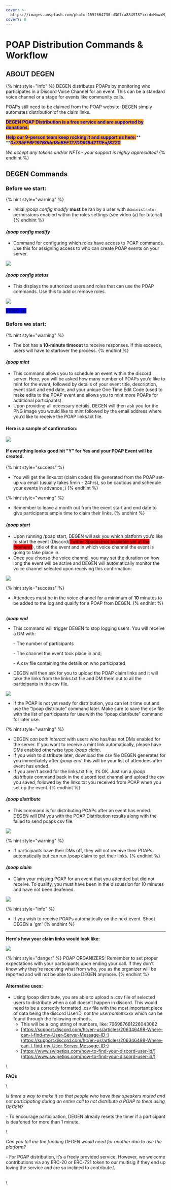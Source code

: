 ```yaml
---
cover: >-
  https://images.unsplash.com/photo-1552664730-d307ca884978?ixid=MnwxMjA3fDB8MHxwaG90by1wYWdlfHx8fGVufDB8fHx8&ixlib=rb-1.2.1&auto=format&fit=crop&w=2970&q=80
coverY: 0
---
```


# POAP Distribution Commands & Workflow

## ABOUT DEGEN

{% hint style="info" %}
DEGEN distributes POAPs by monitoring who participates in a Discord Voice Channel for an event. This can be a standard voice channel or a stage for events like community calls.

POAPs still need to be claimed from the POAP website; DEGEN simply automates distribution of the claim links.

<mark style="color:blue;background-color:orange;">**DEGEN POAP Distribution is a free service and are supported by donations.**</mark>

<mark style="color:blue;background-color:orange;">**Help our 9-person team keep rocking it and support us here:**</mark>**  **_<mark style="color:blue;background-color:orange;">**0x735FF6F197B0dc18eBEE127DD918d2111Eaf8220**</mark>_

_We accept any tokens and/or NFTs - your support is highly appreciated!_
{% endhint %}

## DEGEN Commands

### Before we start:

{% hint style="warning" %}
* Initial _/poap config modify_ **must** be ran by a user with `Administrator` permissions enabled within the roles settings (see video (a) for tutorial)
{% endhint %}

#### _/poap config modify_

* Command for configuring which roles have access to POAP commands. Use this for assigning access to who can create POAP events on your server.

![](<../.gitbook/assets/poap config modify.png>)

#### _/poap config status_

* This displays the authorized users and roles that can use the POAP commands. Use this to add or remove roles.

![](<../.gitbook/assets/poap config status.png>)

<mark style="background-color:blue;">VIDEO (a)</mark>

### Before we start:

{% hint style="warning" %}
* The bot has a **10-minute timeout** to receive responses. If this exceeds, users will have to startover the process.
{% endhint %}

#### _/poap mint_

* This command allows you to schedule an event within the discord server. Here, you will be asked how many number of POAPs you’d like to mint for the event, followed by details of your event title, description, event start and end date, and your unique One Time Edit Code (used to make edits to the POAP event and allows you to mint more POAPs for additional participants).
* Upon providing all necessary details, DEGEN will then ask you for the PNG image you would like to mint followed by the email address where you’d like to receive the POAP links.txt file.

#### Here is a sample of confirmation:

![](<../.gitbook/assets/poap mint.png>)

#### If everything looks good hit "Y" for Yes and your POAP Event will be created.

{% hint style="success" %}
* You will get the links.txt (claim codes) file generated from the POAP set-up via email (usually takes 5min - 24hrs), so be cautious and schedule your events in advance ;)
{% endhint %}

{% hint style="warning" %}
* Remember to leave a month out from the event start and end date to give participants ample time to claim their links.
{% endhint %}

#### _/poap start_

* Upon running /poap start, DEGEN will ask you which platform you’d like to start the event (Discord/<mark style="background-color:red;">Twitter Spaces\[not available yet at the moment]</mark>), title of the event and in which voice channel the event is going to take place in.
* Once you choose the voice channel, you may set the duration on how long the event will be active and DEGEN will automatically monitor the voice channel selected upon receiving this confirmation:

![](<../.gitbook/assets/poap start.png>)

{% hint style="success" %}
* Attendees must be in the voice channel for a minimum of **10** minutes to be added to the log and qualify for a POAP from DEGEN.
{% endhint %}

\
_/**poap end**_

*   This command will trigger DEGEN to stop logging users. You will receive a DM with:

    \- The number of participants

    \- The channel the event took place in and;

    \- A csv file containing the details on who participated
* DEGEN will then ask for you to upload the POAP claim links and it will take the links from the links.txt file and DM them out to all the participants in the csv file.

![](<../.gitbook/assets/poap end.png>)

* If the POAP is not yet ready for distribution, you can let it time out and use the “/poap distribute” command later. Make sure to save the csv file with the list of participants for use with the “/poap distribute” command for later use.

{% hint style="warning" %}
* DEGEN _can both interact_ with users who has/has not DMs enabled for the server. If you want to receive a mint link automatically, please have DMs enabled otherwise type _/poap claim_.
* If you wish to distribute later, download the csv file DEGEN generates for you immediately after _/poap end_, this will be your list of attendees after event has ended.
* If you aren’t asked for the links.txt file, it’s OK. Just run a _/poap distribute_ command back in the discord text channel and upload the csv you saved, followed by the links.txt you received from POAP when you set up the event.
{% endhint %}

#### _/poap distribute_

* This command is for distributing POAPs after an event has ended. DEGEN will DM you with the POAP Distribution results along with the failed to send poaps csv file.

![](<../.gitbook/assets/poap distribution.png>)

{% hint style="warning" %}
* If participants have their DMs off, they will not receive their POAPs automatically but can run /poap claim to get their links.
{% endhint %}

#### _/poap claim_

* Claim your missing POAP for an event that you attended but did not receive. To qualify, you must have been in the discussion for 10 minutes and have not been deafened.

![](https://media.discordapp.net/attachments/867013446586204170/930772308006670376/Screenshot\_from\_2022-01-12\_18-36-23.png?width=361\&height=300)

{% hint style="info" %}
* If you wish to receive POAPs automatically on the next event. Shoot DEGEN a 'gm'
{% endhint %}

***

**Here's how your claim links would look like:**

![](<../.gitbook/assets/Screenshot from 2022-01-12 18-44-35.png>)

{% hint style="danger" %}
POAP ORGANIZERS: Remember to set proper expectations with your participants upon ending your call. If they don't know why they're receiving what from who, you as the organizer will be reported and will not be able to use DEGEN anymore.
{% endhint %}

#### Alternative uses:

* Using /poap distribute, you are able to upload a .csv file of selected users to distribute when a call doesn’t happen in discord. This would need to be a correctly formatted .csv file with the most important piece of data being the discord UserID, _not the username#xxxx_ which can be found through the following methods.
  * This will be a long string of numbers, like: 796987681226043082
  * [https://support.discord.com/hc/en-us/articles/206346498-Where-can-I-find-my-User-Server-Message-ID-](https://support.discord.com/hc/en-us/articles/206346498-Where-can-I-find-my-User-Server-Message-ID-)
  * [https://www.swipetips.com/how-to-find-your-discord-user-id/](https://www.swipetips.com/how-to-find-your-discord-user-id/)

\\

**FAQs**

\\

_Is there a way to make it so that people who have their speakers muted and not participating during an entire call to not distribute a POAP to them using DEGEN?_

\- To encourage participation, DEGEN already resets the timer if a participant is deafened for more than 1 minute.

\\

_Can you tell me the funding DEGEN would need for another dao to use the platform?_

\- For POAP distribution, it’s a freely provided service. However, we welcome contributions via any ERC-20 or ERC-721 token to our multisig if they end up loving the service and are so inclined to contribute.\\

\
\\
